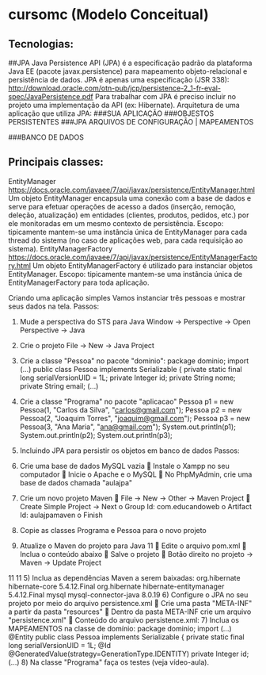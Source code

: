 # cursomc (Modelo Conceitual)
## Tecnologias:
##JPA
Java Persistence API (JPA) é a especificação padrão da plataforma Java EE (pacote javax.persistence) para
mapeamento objeto-relacional e persistência de dados.
JPA é apenas uma especificação (JSR 338):
http://download.oracle.com/otn-pub/jcp/persistence-2_1-fr-eval-spec/JavaPersistence.pdf
Para trabalhar com JPA é preciso incluir no projeto uma implementação da API (ex: Hibernate).
Arquitetura de uma aplicação que utiliza JPA: 
###SUA APLICAÇÃO
###OBJESTOS PERSISTENTES
###JPA
ARQUIVOS DE CONFIGURAÇÃO | MAPEAMENTOS

###BANCO DE DADOS

## Principais classes:
EntityManager
https://docs.oracle.com/javaee/7/api/javax/persistence/EntityManager.html
Um objeto EntityManager encapsula uma conexão com a base de dados e serve para efetuar operações de
acesso a dados (inserção, remoção, deleção, atualização) em entidades (clientes, produtos, pedidos, etc.)
por ele monitoradas em um mesmo contexto de persistência.
Escopo: tipicamente mantem-se uma instância única de EntityManager para cada thread do sistema (no caso
de aplicações web, para cada requisição ao sistema).
EntityManagerFactory
https://docs.oracle.com/javaee/7/api/javax/persistence/EntityManagerFactory.html
 Um objeto EntityManagerFactory é utilizado para instanciar objetos EntityManager.
 Escopo: tipicamente mantem-se uma instância única de EntityManagerFactory para toda aplicação.
 
 Criando uma aplicação simples
Vamos instanciar três pessoas e mostrar seus dados na tela.
Passos:
1) Mude a perspectiva do STS para Java
 Window -> Perspective -> Open Perspective -> Java
2) Crie o projeto
 File -> New -> Java Project
3) Crie a classe "Pessoa" no pacote "dominio":
package dominio;
import (...)
public class Pessoa implements Serializable {
private static final long serialVersionUID = 1L;
private Integer id;
private String nome;
private String email;
 (...)
4) Crie a classe "Programa" no pacote "aplicacao"
Pessoa p1 = new Pessoa(1, "Carlos da Silva", "carlos@gmail.com");
Pessoa p2 = new Pessoa(2, "Joaquim Torres", "joaquim@gmail.com");
Pessoa p3 = new Pessoa(3, "Ana Maria", "ana@gmail.com");
System.out.println(p1);
System.out.println(p2);
System.out.println(p3);
 
4) Incluindo JPA para persistir os objetos em banco de dados
Passos:
1) Crie uma base de dados MySQL vazia
 Instale o Xampp no seu computador
 Inicie o Apache e o MySQL
 No PhpMyAdmin, crie uma base de dados chamada "aulajpa"
2) Crie um novo projeto Maven
 File -> New -> Other -> Maven Project
 Create Simple Project -> Next
o Group Id: com.educandoweb
o Artifact Id: aulajpamaven
o Finish
3) Copie as classes Programa e Pessoa para o novo projeto
4) Atualize o Maven do projeto para Java 11
 Edite o arquivo pom.xml
 Inclua o conteúdo abaixo
 Salve o projeto
 Botão direito no projeto -> Maven -> Update Project
<properties>
<maven.compiler.source>11</maven.compiler.source>
<maven.compiler.target>11</maven.compiler.target>
</properties>
5) Inclua as dependências Maven a serem baixadas:
<dependencies>
<!-- https://mvnrepository.com/artifact/org.hibernate/hibernate-core -->
<dependency>
 <groupId>org.hibernate</groupId>
 <artifactId>hibernate-core</artifactId>
 <version>5.4.12.Final</version>
</dependency>
<!-- https://mvnrepository.com/artifact/org.hibernate/hibernate-entitymanager -->
<dependency>
 <groupId>org.hibernate</groupId>
 <artifactId>hibernate-entitymanager</artifactId>
 <version>5.4.12.Final</version>
</dependency>
<!-- https://mvnrepository.com/artifact/mysql/mysql-connector-java -->
<dependency>
 <groupId>mysql</groupId>
 <artifactId>mysql-connector-java</artifactId>
 <version>8.0.19</version>
</dependency>
</dependencies>
6) Configure o JPA no seu projeto por meio do arquivo persistence.xml
 Crie uma pasta "META-INF" a partir da pasta "resources"
 Dentro da pasta META-INF crie um arquivo "persistence.xml"
 Conteúdo do arquivo persistence.xml:
<?xml version="1.0" encoding="UTF-8"?>
<persistence xmlns="http://xmlns.jcp.org/xml/ns/persistence"
xmlns:xsi="http://www.w3.org/2001/XMLSchema-instance"
xsi:schemaLocation="http://xmlns.jcp.org/xml/ns/persistence
 http://xmlns.jcp.org/xml/ns/persistence/persistence_2_1.xsd"
version="2.1">
<persistence-unit name="exemplo-jpa" transaction-type="RESOURCE_LOCAL">
<properties>
 <property name="javax.persistence.jdbc.url"
 value="jdbc:mysql://localhost/aulajpa?useSSL=false&amp;serverTimezone=UTC" />
 <property name="javax.persistence.jdbc.driver" value="com.mysql.jdbc.Driver" />
 <property name="javax.persistence.jdbc.user" value="root" />
 <property name="javax.persistence.jdbc.password" value="" />
 <property name="hibernate.hbm2ddl.auto" value="update" />
 <!-- https://docs.jboss.org/hibernate/orm/5.4/javadocs/org/hibernate/dialect/package-summary.html -->
 <property name="hibernate.dialect" value="org.hibernate.dialect.MySQL8Dialect" />
</properties>
</persistence-unit>
</persistence>
7) Inclua os MAPEAMENTOS na classe de domínio:
package dominio;
import (...)
@Entity
public class Pessoa implements Serializable {
private static final long serialVersionUID = 1L;
@Id
@GeneratedValue(strategy=GenerationType.IDENTITY)
private Integer id;
 (...)
8) Na classe "Programa" faça os testes (veja vídeo-aula). 
